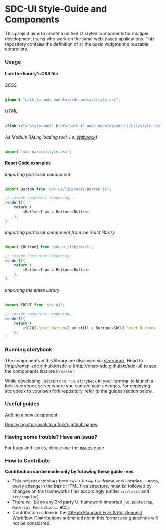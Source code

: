 # SDC-UI Style-Guide and Components

This project aims to create a unified UI styled components for multiple development teams who work on the same web-based applications. 
This repository contains the definition of all the basic widgets and reusable controllers. 

	
### Usage

#### Link the library's CSS file
###### SCSS
```scss
@import "path_to_node_modules/sdc-ui/css/style.css";
```
###### HTML
```html
<link rel="stylesheet" href="path_to_node_modules/sdc-ui/css/style.css">
```
###### As Module (Using loading tool, i.e. [Webpack](https://webpack.github.io/))
```js
import 'sdc-ui/css/style.css';
```

#### React Code examples
###### Importing particular component
```js
import Button from 'sdc-ui/lib/react/Button.js';

// inside component rendering...
render(){
	return (
		<Button>I am a Button</Button>
	);
}
```
###### Importing particular component from the react library
```js
import {Button} from 'sdc-ui/lib/react';

// inside component rendering...
render(){
	return (
		<Button>I am a Button</Button>
	);
}
```
###### Importing the entire library
```js
import SDCUI from 'sdc-ui';

// inside component rendering...
render(){
	return (
		<SDCUI.React.Button>I am still a Button</SDCUI.React.Button>
	);
}
```
### Running storybook
The components in this library are displayed via [storybook](https://github.com/storybooks/storybook). Head to [http://onap-sdc.github.io/sdc-ui](http://onap-sdc.github.io/sdc-ui) to see the components that are in `master`.

While developing, just run `npm run storybook` in your terminal to launch a local storybook server where you can see your changes. For deploying storybook to your own fork repository, refer to the guides section below.

### Useful guides
[Adding a new component](https://github.com/onap-sdc/sdc-ui/wiki/Adding-a-new-component)

[Deploying storybook to a fork's github pages](https://github.com/onap-sdc/sdc-ui/wiki/Deploying-storybook-to-a-fork's-github-pages)
 
### Having some trouble? Have an issue?
For bugs and issues, please use the [issues](https://github.com/onap-sdc/sdc-ui/issues) page

### How to Contribute
**Contribution can be made only by following these guide lines**
* This project combines both `React` & `Angular` framework libraries. Hence, every change in the basic HTML files structure, must be followed by changes on the frameworks files accordingly (under `src/react` and `src/angular`).
* There will be no any 3rd party UI framework imported (i.e. `Bootstrap`, `Material`, `Foundation`... etc.).
* Contribution is done in the [GitHub Standard Fork & Pull Request Workflow](https://gist.github.com/Chaser324/ce0505fbed06b947d962). Contributions submitted not in this format and guidelines will not be considered.


